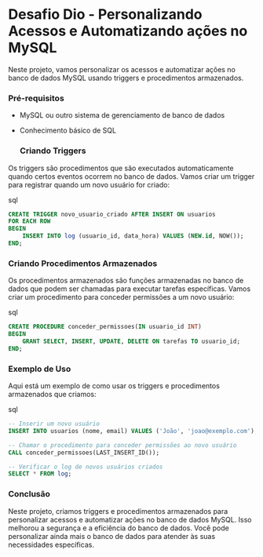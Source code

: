 # Desafio Dio - Personalizando Acessos e Automatizando ações no MySQL



Neste projeto, vamos personalizar os acessos e automatizar ações no banco de dados MySQL usando triggers e procedimentos armazenados.



### **Pré-requisitos**

- MySQL ou outro sistema de gerenciamento de banco de dados

- Conhecimento básico de SQL

  

  ### Criando Triggers

Os triggers são procedimentos que são executados automaticamente quando certos eventos ocorrem no banco de dados. Vamos criar um trigger para registrar quando um novo usuário for criado:

sql



```sql
CREATE TRIGGER novo_usuario_criado AFTER INSERT ON usuarios
FOR EACH ROW
BEGIN
    INSERT INTO log (usuario_id, data_hora) VALUES (NEW.id, NOW());
END;
```



### **Criando Procedimentos Armazenados**



Os procedimentos armazenados são funções armazenadas no banco de dados que podem ser chamadas para executar tarefas específicas. Vamos criar um procedimento para conceder permissões a um novo usuário:

sql



```sql
CREATE PROCEDURE conceder_permissoes(IN usuario_id INT)
BEGIN
    GRANT SELECT, INSERT, UPDATE, DELETE ON tarefas TO usuario_id;
END;
```



### **Exemplo de Uso**

Aqui está um exemplo de como usar os triggers e procedimentos armazenados que criamos:

sql



```sql
-- Inserir um novo usuário
INSERT INTO usuarios (nome, email) VALUES ('João', 'joao@exemplo.com');

-- Chamar o procedimento para conceder permissões ao novo usuário
CALL conceder_permissoes(LAST_INSERT_ID());

-- Verificar o log de novos usuários criados
SELECT * FROM log;
```



### **Conclusão**

Neste projeto, criamos triggers e procedimentos armazenados para personalizar acessos e automatizar ações no banco de dados MySQL. Isso melhorou a segurança e a eficiência do banco de dados. Você pode personalizar ainda mais o banco de dados para atender às suas necessidades específicas.
